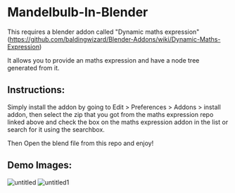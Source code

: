 # Mandelbulb-In-Blender
This requires a blender addon called "Dynamic maths expression" (https://github.com/baldingwizard/Blender-Addons/wiki/Dynamic-Maths-Expression)

It allows you to provide an maths expression and have a node tree generated from it. 

## Instructions: 
Simply install the addon by going to Edit > Preferences > Addons > install addon, then select the zip that you got from the maths expression repo linked above and check the box on the maths expression addon in the list or search for it using the searchbox. 

Then Open the blend file from this repo and enjoy!

## Demo Images: 
![untitled](https://user-images.githubusercontent.com/54542639/115467714-cdaab980-a1e6-11eb-973b-bebec4ddbc6a.png)
![untitled1](https://user-images.githubusercontent.com/54542639/115467733-d3a09a80-a1e6-11eb-8ecb-abc35585a9b8.png)
